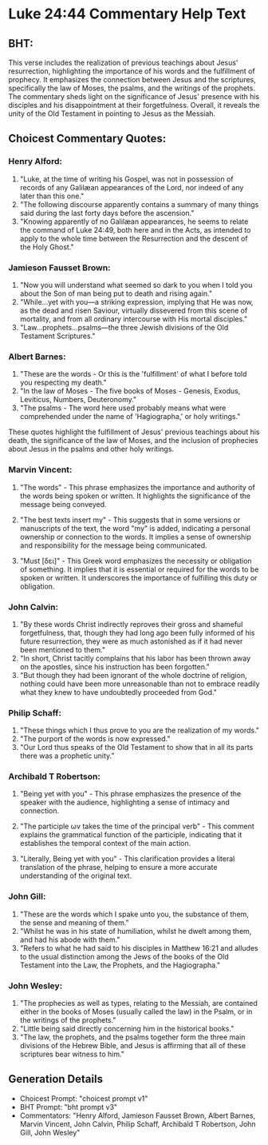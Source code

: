 # Luke 24:44 Commentary Help Text

## BHT:
This verse includes the realization of previous teachings about Jesus' resurrection, highlighting the importance of his words and the fulfillment of prophecy. It emphasizes the connection between Jesus and the scriptures, specifically the law of Moses, the psalms, and the writings of the prophets. The commentary sheds light on the significance of Jesus' presence with his disciples and his disappointment at their forgetfulness. Overall, it reveals the unity of the Old Testament in pointing to Jesus as the Messiah.

## Choicest Commentary Quotes:
### Henry Alford:
1. "Luke, at the time of writing his Gospel, was not in possession of records of any Galilæan appearances of the Lord, nor indeed of any later than this one." 
2. "The following discourse apparently contains a summary of many things said during the last forty days before the ascension." 
3. "Knowing apparently of no Galilæan appearances, he seems to relate the command of Luke 24:49, both here and in the Acts, as intended to apply to the whole time between the Resurrection and the descent of the Holy Ghost."

### Jamieson Fausset Brown:
1. "Now you will understand what seemed so dark to you when I told you about the Son of man being put to death and rising again."
2. "While...yet with you—a striking expression, implying that He was now, as the dead and risen Saviour, virtually dissevered from this scene of mortality, and from all ordinary intercourse with His mortal disciples."
3. "Law...prophets...psalms—the three Jewish divisions of the Old Testament Scriptures."

### Albert Barnes:
1. "These are the words - Or this is the 'fulfillment' of what I before told you respecting my death." 
2. "In the law of Moses - The five books of Moses - Genesis, Exodus, Leviticus, Numbers, Deuteronomy."
3. "The psalms - The word here used probably means what were comprehended under the name of 'Hagiographa,' or holy writings."

These quotes highlight the fulfillment of Jesus' previous teachings about his death, the significance of the law of Moses, and the inclusion of prophecies about Jesus in the psalms and other holy writings.

### Marvin Vincent:
1. "The words" - This phrase emphasizes the importance and authority of the words being spoken or written. It highlights the significance of the message being conveyed.

2. "The best texts insert my" - This suggests that in some versions or manuscripts of the text, the word "my" is added, indicating a personal ownership or connection to the words. It implies a sense of ownership and responsibility for the message being communicated.

3. "Must [δει]" - This Greek word emphasizes the necessity or obligation of something. It implies that it is essential or required for the words to be spoken or written. It underscores the importance of fulfilling this duty or obligation.

### John Calvin:
1. "By these words Christ indirectly reproves their gross and shameful forgetfulness, that, though they had long ago been fully informed of his future resurrection, they were as much astonished as if it had never been mentioned to them."
2. "In short, Christ tacitly complains that his labor has been thrown away on the apostles, since his instruction has been forgotten."
3. "But though they had been ignorant of the whole doctrine of religion, nothing could have been more unreasonable than not to embrace readily what they knew to have undoubtedly proceeded from God."

### Philip Schaff:
1. "These things which I thus prove to you are the realization of my words."
2. "The purport of the words is now expressed."
3. "Our Lord thus speaks of the Old Testament to show that in all its parts there was a prophetic unity."

### Archibald T Robertson:
1. "Being yet with you" - This phrase emphasizes the presence of the speaker with the audience, highlighting a sense of intimacy and connection.

2. "The participle ων takes the time of the principal verb" - This comment explains the grammatical function of the participle, indicating that it establishes the temporal context of the main action.

3. "Literally, Being yet with you" - This clarification provides a literal translation of the phrase, helping to ensure a more accurate understanding of the original text.

### John Gill:
1. "These are the words which I spake unto you, the substance of them, the sense and meaning of them."
2. "Whilst he was in his state of humiliation, whilst he dwelt among them, and had his abode with them."
3. "Refers to what he had said to his disciples in Matthew 16:21 and alludes to the usual distinction among the Jews of the books of the Old Testament into the Law, the Prophets, and the Hagiographa."

### John Wesley:
1. "The prophecies as well as types, relating to the Messiah, are contained either in the books of Moses (usually called the law) in the Psalm, or in the writings of the prophets." 
2. "Little being said directly concerning him in the historical books."
3. "The law, the prophets, and the psalms together form the three main divisions of the Hebrew Bible, and Jesus is affirming that all of these scriptures bear witness to him."


## Generation Details
- Choicest Prompt: "choicest prompt v1"
- BHT Prompt: "bht prompt v3"
- Commentators: "Henry Alford, Jamieson Fausset Brown, Albert Barnes, Marvin Vincent, John Calvin, Philip Schaff, Archibald T Robertson, John Gill, John Wesley"
